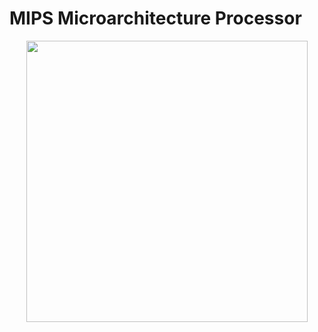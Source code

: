 # MIPS Microarchitecture Processor

<p align='center'>
<img height=450px src="https://wavecomp.ai/wp-content/uploads/2019/03/Wave_MIPS-Technology-Infographic.png"/>
</p>
